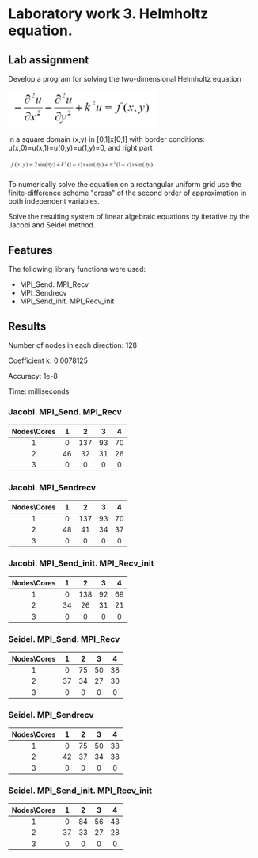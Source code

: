 # Laboratory work 3. Helmholtz equation.

## Lab assignment

Develop a program for solving the two-dimensional Helmholtz equation

<p>
  <img src="https://github.com/avelycure/avelycure/blob/master/assets/parallel_technologies/helmholtz/helmholts.png" width="300" />
</p>

in a square domain (x,y) in [0,1]x[0,1] with border conditions: u(x,0)=u(x,1)=u(0,y)=u(1,y)=0, and right part

<p>
  <img src="https://github.com/avelycure/avelycure/blob/master/assets/parallel_technologies/helmholtz/right_part.png" width="300" />
</p>

To numerically solve the equation on a rectangular uniform grid use the finite-difference scheme "cross" of the second order of approximation in
both independent variables.

Solve the resulting system of linear algebraic equations by iterative by the Jacobi and Seidel method.

## Features

The following library functions were used:
* MPI_Send. MPI_Recv
* MPI_Sendrecv
* MPI_Send_init. MPI_Recv_init

## Results

Number of nodes in each direction: 128

Coefficient k: 0.0078125

Accuracy: 1e-8

Time: milliseconds

### Jacobi. MPI_Send. MPI_Recv
|Nodes\Cores|1|2|3|4|
|:----------:|:----------:|:----------:|:----------:|:----------:|
|1|0|137|93|70|
|2|46|32|31|26|
|3|0|0|0|0|

### Jacobi. MPI_Sendrecv
|Nodes\Cores|1|2|3|4|
|:----------:|:----------:|:----------:|:----------:|:----------:|
|1|0|137|93|70|
|2|48|41|34|37|
|3|0|0|0|0|

### Jacobi. MPI_Send_init. MPI_Recv_init
|Nodes\Cores|1|2|3|4|
|:----------:|:----------:|:----------:|:----------:|:----------:|
|1|0|138|92|69|
|2|34|26|31|21|
|3|0|0|0|0|

### Seidel. MPI_Send. MPI_Recv
|Nodes\Cores|1|2|3|4|
|:----------:|:----------:|:----------:|:----------:|:----------:|
|1|0|75|50|38|
|2|37|34|27|30|
|3|0|0|0|0|

### Seidel. MPI_Sendrecv
|Nodes\Cores|1|2|3|4|
|:----------:|:----------:|:----------:|:----------:|:----------:|
|1|0|75|50|38|
|2|42|37|34|38|
|3|0|0|0|0|

### Seidel. MPI_Send_init. MPI_Recv_init
|Nodes\Cores|1|2|3|4|
|:----------:|:----------:|:----------:|:----------:|:----------:|
|1|0|84|56|43|
|2|37|33|27|28|
|3|0|0|0|0|
